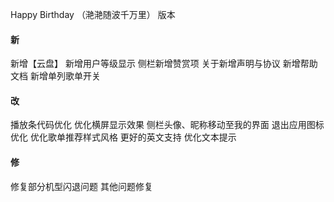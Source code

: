 Happy Birthday （滟滟随波千万里） 版本

#### 新

新增【云盘】
新增用户等级显示
侧栏新增赞赏项
关于新增声明与协议
新增帮助文档
新增单列歌单开关

#### 改

播放条代码优化
优化横屏显示效果
侧栏头像、昵称移动至我的界面
退出应用图标优化
优化歌单推荐样式风格
更好的英文支持
优化文本提示

#### 修

修复部分机型闪退问题
其他问题修复

